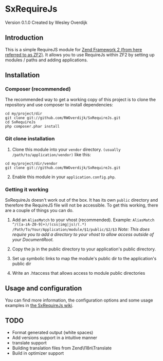 SxRequireJs
=======================
Version 0.1.0 Created by Wesley Overdijk

Introduction
------------
This is a simple RequireJS module for [Zend Framework 2 (from here referred to as ZF2)](https://github.com/zendframework/zf2).
It allows you to use RequireJs within ZF2 by setting up modules / paths and adding applications.

Installation
------------
### Composer (recommended)
The recommended way to get a working copy of this project is to clone the repository and use composer to install dependencies:
```
cd my/project/dir
git clone git://github.com/RWOverdijk/SxRequireJs.git
cd SxRequireJs
php composer.phar install
```

### Git clone installation
1. Clone this module into your `vendor` directory. `(usually /path/to/application/vendor)` like this:
```
cd my/project/dir/vendor
git clone git://github.com/RWOverdijk/SxRequireJs.git
```
2. Enable this module in your `application.config.php`.

### Getting it working
SxRequireJs doesn't work out of the box. It has its own `public` directory and therefore the RequireJS file will not be accessible. To get this working, there are a couple of things you can do.

1. Add an `AliasMatch` to your vhost (recommended). Example:
```AliasMatch ^/([a-zA-Z0-9]+)/(css|img|js)/(.*) /Path/To/Your/Application/module/$1/public/$2/$3```
*Note: This does require you to add a directory to your vhost to allow access outside of your DocumentRoot.*

2. Copy the js in the public directory to your application's public directory.

3. Set up symbolic links to map the module's public dir to the application's public dir

4. Write an .htaccess that allows access to module public directories

Usage and configuration
------------
You can find more information, the configuration options and some usage examples in [the SxRequireJs wiki](https://github.com/RWOverdijk/SxRequireJs/wiki).

TODO
------------
* Format generated output (white spaces)
* Add versions support in a intuitive manner
* translate support
* Building translation files from Zend\I18n\Translate
* Build in optimizer support